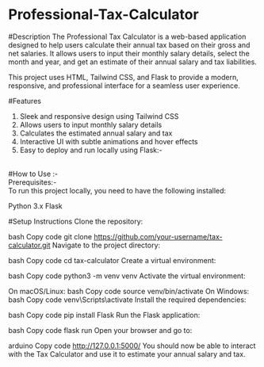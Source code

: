 ﻿# Professional-Tax-Calculator

#Description
The Professional Tax Calculator is a web-based application designed to help users calculate their annual tax based on their gross and net salaries. It allows users to input their monthly salary details, select the month and year, and get an estimate of their annual salary and tax liabilities.

This project uses HTML, Tailwind CSS, and Flask to provide a modern, responsive, and professional interface for a seamless user experience.

#Features
1. Sleek and responsive design using Tailwind CSS
2. Allows users to input monthly salary details
3. Calculates the estimated annual salary and tax
4. Interactive UI with subtle animations and hover effects
5. Easy to deploy and run locally using Flask:-
<br>
#How to Use :-
<br>
Prerequisites:-
<br>
To run this project locally, you need to have the following installed:

Python 3.x
Flask


#Setup Instructions
Clone the repository:

bash
Copy code
git clone https://github.com/your-username/tax-calculator.git
Navigate to the project directory:

bash
Copy code
cd tax-calculator
Create a virtual environment:

bash
Copy code
python3 -m venv venv
Activate the virtual environment:

On macOS/Linux:
bash
Copy code
source venv/bin/activate
On Windows:
bash
Copy code
venv\Scripts\activate
Install the required dependencies:

bash
Copy code
pip install Flask
Run the Flask application:

bash
Copy code
flask run
Open your browser and go to:

arduino
Copy code
http://127.0.0.1:5000/
You should now be able to interact with the Tax Calculator and use it to estimate your annual salary and tax.


